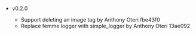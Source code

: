 - v0.2.0

  - Support deleting an image tag by Anthony Oteri fbe43f0
  - Replace femme logger with simple_logger by Anthony Oteri 13ae092
